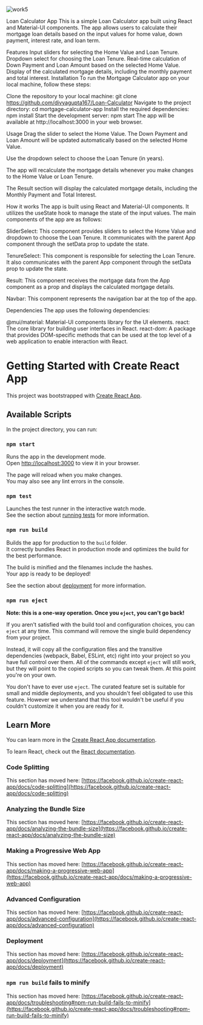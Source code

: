 

![work5](https://github.com/divyagupta167/Loan-Calculator/assets/54738711/0967cfab-2db3-4a6e-965d-7803ec4082cf)

Loan Calculator App
This is a simple Loan Calculator app built using React and Material-UI components. The app allows users to calculate their mortgage loan details based on the input values for home value, down payment, interest rate, and loan term.

Features
Input sliders for selecting the Home Value and Loan Tenure.
Dropdown select for choosing the Loan Tenure.
Real-time calculation of Down Payment and Loan Amount based on the selected Home Value.
Display of the calculated mortgage details, including the monthly payment and total interest.
Installation
To run the Mortgage Calculator app on your local machine, follow these steps:

Clone the repository to your local machine:
git clone <https://github.com/divyagupta167/Loan-Calculator>
Navigate to the project directory:
cd mortgage-calculator-app
Install the required dependencies:
npm install
Start the development server:
npm start
The app will be available at http://localhost:3000 in your web browser.

Usage
Drag the slider to select the Home Value. The Down Payment and Loan Amount will be updated automatically based on the selected Home Value.

Use the dropdown select to choose the Loan Tenure (in years).

The app will recalculate the mortgage details whenever you make changes to the Home Value or Loan Tenure.

The Result section will display the calculated mortgage details, including the Monthly Payment and Total Interest.

How it works
The app is built using React and Material-UI components. It utilizes the useState hook to manage the state of the input values. The main components of the app are as follows:

SliderSelect: This component provides sliders to select the Home Value and dropdown to choose the Loan Tenure. It communicates with the parent App component through the setData prop to update the state.

TenureSelect: This component is responsible for selecting the Loan Tenure. It also communicates with the parent App component through the setData prop to update the state.

Result: This component receives the mortgage data from the App component as a prop and displays the calculated mortgage details.

Navbar: This component represents the navigation bar at the top of the app.

Dependencies
The app uses the following dependencies:

@mui/material: Material-UI components library for the UI elements.
react: The core library for building user interfaces in React.
react-dom: A package that provides DOM-specific methods that can be used at the top level of a web application to enable interaction with React.






# Getting Started with Create React App

This project was bootstrapped with [Create React App](https://github.com/facebook/create-react-app).

## Available Scripts

In the project directory, you can run:

### `npm start`

Runs the app in the development mode.\
Open [http://localhost:3000](http://localhost:3000) to view it in your browser.

The page will reload when you make changes.\
You may also see any lint errors in the console.

### `npm test`

Launches the test runner in the interactive watch mode.\
See the section about [running tests](https://facebook.github.io/create-react-app/docs/running-tests) for more information.

### `npm run build`

Builds the app for production to the `build` folder.\
It correctly bundles React in production mode and optimizes the build for the best performance.

The build is minified and the filenames include the hashes.\
Your app is ready to be deployed!

See the section about [deployment](https://facebook.github.io/create-react-app/docs/deployment) for more information.

### `npm run eject`

**Note: this is a one-way operation. Once you `eject`, you can't go back!**

If you aren't satisfied with the build tool and configuration choices, you can `eject` at any time. This command will remove the single build dependency from your project.

Instead, it will copy all the configuration files and the transitive dependencies (webpack, Babel, ESLint, etc) right into your project so you have full control over them. All of the commands except `eject` will still work, but they will point to the copied scripts so you can tweak them. At this point you're on your own.

You don't have to ever use `eject`. The curated feature set is suitable for small and middle deployments, and you shouldn't feel obligated to use this feature. However we understand that this tool wouldn't be useful if you couldn't customize it when you are ready for it.

## Learn More

You can learn more in the [Create React App documentation](https://facebook.github.io/create-react-app/docs/getting-started).

To learn React, check out the [React documentation](https://reactjs.org/).

### Code Splitting

This section has moved here: [https://facebook.github.io/create-react-app/docs/code-splitting](https://facebook.github.io/create-react-app/docs/code-splitting)

### Analyzing the Bundle Size

This section has moved here: [https://facebook.github.io/create-react-app/docs/analyzing-the-bundle-size](https://facebook.github.io/create-react-app/docs/analyzing-the-bundle-size)

### Making a Progressive Web App

This section has moved here: [https://facebook.github.io/create-react-app/docs/making-a-progressive-web-app](https://facebook.github.io/create-react-app/docs/making-a-progressive-web-app)

### Advanced Configuration

This section has moved here: [https://facebook.github.io/create-react-app/docs/advanced-configuration](https://facebook.github.io/create-react-app/docs/advanced-configuration)

### Deployment

This section has moved here: [https://facebook.github.io/create-react-app/docs/deployment](https://facebook.github.io/create-react-app/docs/deployment)

### `npm run build` fails to minify

This section has moved here: [https://facebook.github.io/create-react-app/docs/troubleshooting#npm-run-build-fails-to-minify](https://facebook.github.io/create-react-app/docs/troubleshooting#npm-run-build-fails-to-minify)
